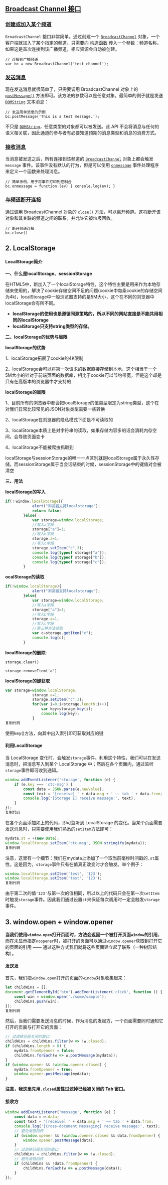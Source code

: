 ## [Broadcast Channel 接口](https://developer.mozilla.org/zh-CN/docs/Web/API/Broadcast_Channel_API#broadcast_channel_接口)

### [创建或加入某个频道](https://developer.mozilla.org/zh-CN/docs/Web/API/Broadcast_Channel_API#创建或加入某个频道)

`BroadcastChannel` 接口非常简单。通过创建一个 [`BroadcastChannel`](https://developer.mozilla.org/zh-CN/docs/Web/API/BroadcastChannel) 对象，一个客户端就加入了某个指定的频道。只需要向 [构造函数](https://developer.mozilla.org/zh-CN/docs/Web/API/BroadcastChannel/BroadcastChannel) 传入一个参数：频道名称。如果这是首次连接到该广播频道，相应资源会自动被创建。

```
// 连接到广播频道
var bc = new BroadcastChannel('test_channel');
```

### [发送消息](https://developer.mozilla.org/zh-CN/docs/Web/API/Broadcast_Channel_API#发送消息)

现在发送消息就很简单了，只需要调用 BroadcastChannel 对象上的[`postMessage()`](https://developer.mozilla.org/zh-CN/docs/Web/API/BroadcastChannel/postMessage) 方法即可。该方法的参数可以是任意对象。最简单的例子就是发送 [`DOMString`](https://developer.mozilla.org/zh-CN/docs/Web/API/DOMString) 文本消息：

```
// 发送简单消息的示例
bc.postMessage('This is a test message.');
```

不只是 [`DOMString`](https://developer.mozilla.org/zh-CN/docs/Web/API/DOMString)，任意类型的对象都可以被发送。此 API 不会将消息与任何的语义相关联，因此通道的参与者有必要知道预期的消息类型和消息的消费方式。

### [接收消息](https://developer.mozilla.org/zh-CN/docs/Web/API/Broadcast_Channel_API#接收消息)

当消息被发送之后，所有连接到该频道的 [`BroadcastChannel`](https://developer.mozilla.org/zh-CN/docs/Web/API/BroadcastChannel) 对象上都会触发 `message` 事件。该事件没有默认的行为，但是可以使用 [`onmessage`](https://developer.mozilla.org/zh-CN/docs/Web/API/BroadcastChannel/onmessage) 事件处理程序来定义一个函数来处理消息。

```
// 简单示例，用于将事件打印到控制台
bc.onmessage = function (ev) { console.log(ev); }
```

### [与频道断开连接](https://developer.mozilla.org/zh-CN/docs/Web/API/Broadcast_Channel_API#与频道断开连接)

通过调用 BroadcastChannel 对象的 [`close()`](https://developer.mozilla.org/zh-CN/docs/Web/API/BroadcastChannel/close) 方法，可以离开频道。这将断开该对象和其关联的频道之间的联系，并允许它被垃圾回收。

```
// 断开频道连接
bc.close()
```

## 2. LocalStorage

#### LocalStorage简介

**一、什么是localStorage、sessionStorage**

在HTML5中，新加入了一个localStorage特性，这个特性主要是用来作为本地存储来使用的，解决了cookie存储空间不足的问题(cookie中每条cookie的存储空间为4k)，localStorage中一般浏览器支持的是5M大小，这个在不同的浏览器中localStorage会有所不同。

* **localStorage的使用也是遵循同源策略的，所以不同的网站直接是不能共用相同的localStorage**
* **localStorage只支持string类型的存储。**

**二、localStorage的优势与局限**

**localStorage的优势**

1、localStorage拓展了cookie的4K限制

2、localStorage会可以将第一次请求的数据直接存储到本地，这个相当于一个5M大小的针对于前端页面的数据库，相比于cookie可以节约带宽，但是这个却是只有在高版本的浏览器中才支持的

**localStorage的局限**

1、目前所有的浏览器中都会把localStorage的值类型限定为string类型，这个在对我们日常比较常见的JSON对象类型需要一些转换

2、localStorage在浏览器的隐私模式下面是不可读取的

3、localStorage本质上是对字符串的读取，如果存储内容多的话会消耗内存空间，会导致页面变卡

4、localStorage不能被爬虫抓取到

localStorage与sessionStorage的唯一一点区别就是localStorage属于永久性存储，而sessionStorage属于当会话结束的时候，sessionStorage中的键值对会被清空

**三、用法**

**localStorage的写入**

```js
if(！window.localStorage){
            alert("浏览器支持localstorage");
            return false;
        }else{
            var storage=window.localStorage;
            //写入a字段
            storage["a"]=1;
            //写入b字段
            storage.a=1;
            //写入c字段
            storage.setItem("c",3);
            console.log(typeof storage["a"]);
            console.log(typeof storage["b"]);
            console.log(typeof storage["c"]);
        }

```

**ocalStorage的读取**

```js
if(!window.localStorage){
            alert("浏览器支持localstorage");
        }else{
            var storage=window.localStorage;
            //写入a字段
            storage["a"]=1;
            //写入b字段
            storage.a=1;
            //写入c字段
            //第三种方法读取
            var c=storage.getItem("c");
            console.log(c);
        }
```

**localStorage的删除**:

 `storage.clear()`

`storage.removeItem('a')`

**localStorage的键获取**

```js
var storage=window.localStorage;
            storage.a=1;
            storage.setItem("c",3);
            for(var i=0;i<storage.length;i++){
                var key=storage.key(i);
                console.log(key);
            }
复制代码
```

使用key()方法，向其中出入索引即可获取对应的键

#### 利用LocalStorage

当 LocalStorage 变化时，会触发`storage`事件。利用这个特性，我们可以在发送消息时，把消息写入到某个 LocalStorage 中；然后在各个页面内，通过监听`storage`事件即可收到通知。

```js
window.addEventListener('storage', function (e) {
    if (e.key === 'ctc-msg') {
        const data = JSON.parse(e.newValue);
        const text = '[receive] ' + data.msg + ' —— tab ' + data.from;
        console.log('[Storage I] receive message:', text);
    }
});
复制代码
```

在各个页面添加如上的代码，即可监听到 LocalStorage 的变化。当某个页面需要发送消息时，只需要使用我们熟悉的`setItem`方法即可：

```js
mydata.st = +(new Date);
window.localStorage.setItem('ctc-msg', JSON.stringify(mydata));
复制代码
```

注意，这里有一个细节：我们在mydata上添加了一个取当前毫秒时间戳的`.st`属性。这是因为，`storage`事件只有在值真正改变时才会触发。举个例子：

```js
window.localStorage.setItem('test', '123');
window.localStorage.setItem('test', '123');
复制代码
```

由于第二次的值`'123'`与第一次的值相同，所以以上的代码只会在第一次`setItem`时触发`storage`事件。因此我们通过设置`st`来保证每次调用时一定会触发`storage`事件。

## 3. window.open + window.opener

**当我们使用`window.open`打开页面时，方法会返回一个被打开页面`window`的引用**。而在未显示指定`noopener`时，被打开的页面可以通过`window.opener`获取到打开它的页面的引用 —— 通过这种方式我们就将这些页面建立起了联系（一种树形结构）。

#### 发送发

首先，我们把`window.open`打开的页面的`window`对象收集起来：

```js
let childWins = [];
document.getElementById('btn').addEventListener('click', function () {
    const win = window.open('./some/sample');
    childWins.push(win);
});
复制代码
```

然后，当我们需要发送消息的时候，作为消息的发起方，一个页面需要同时通知它打开的页面与打开它的页面：

```js
// 过滤掉已经关闭的窗口
childWins = childWins.filter(w => !w.closed);
if (childWins.length > 0) {
    mydata.fromOpenner = false;
    childWins.forEach(w => w.postMessage(mydata));
}
if (window.opener && !window.opener.closed) {
    mydata.fromOpenner = true;
    window.opener.postMessage(mydata);
}
```

**注意，我这里先用`.closed`属性过滤掉已经被关闭的 Tab 窗口。**

#### 接收方

```js
window.addEventListener('message', function (e) {
    const data = e.data;
    const text = '[receive] ' + data.msg + ' —— tab ' + data.from;
    console.log('[Cross-document Messaging] receive message:', text);
    // 避免消息回传
    if (window.opener && !window.opener.closed && data.fromOpenner) {
        window.opener.postMessage(data);
    }
    // 过滤掉已经关闭的窗口
    childWins = childWins.filter(w => !w.closed);
    // 避免消息回传
    if (childWins && !data.fromOpenner) {
        childWins.forEach(w => w.postMessage(data));
    }
});
```

